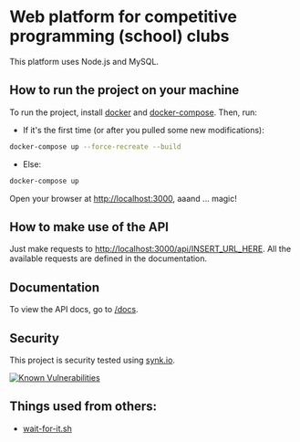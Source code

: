 # Web platform for competitive programming (school) clubs

This platform uses Node.js and MySQL.

## How to run the project on your machine

To run the project, install [docker](https://www.docker.com/) and [docker-compose](https://docs.docker.com/compose/install/). Then, run:

* If it's the first time (or after you pulled some new modifications):
```sh
docker-compose up --force-recreate --build
```

* Else:
```sh
docker-compose up
```


Open your browser at [http://localhost:3000](http://localhost:3000), aaand ... magic!

## How to make use of the API

Just make requests to [http://localhost:3000/api/INSERT_URL_HERE](http://localhost:3000/api/INSERT_URL_HERE). All the available requests are defined in the documentation.

## Documentation

To view the API docs, go to [/docs](http://localhost:3000/docs).

## Security

This project is security tested using [synk.io](https://snyk.io).

[![Known Vulnerabilities](https://snyk.io/test/github/andreigasparovici/cerc-info/badge.svg?targetFile=node%2Fpackage.json)](https://snyk.io/test/github/andreigasparovici/cerc-info?targetFile=node%2Fpackage.json)

## Things used from others:

* [wait-for-it.sh](https://github.com/ycjcl868/eggjs-mysql-docker/blob/master/wait-for-it.sh)
